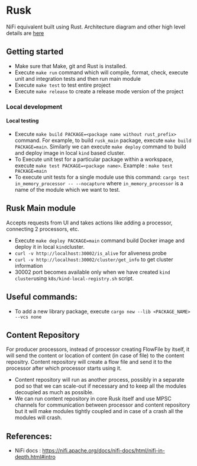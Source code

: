 # Rusk
NiFi equivalent built using Rust. Architecture diagram and other high level details are [here](https://docs.google.com/presentation/d/1vFsGreuPf5521KDLQnLpkzTRDoSvygRhhJjB9mcVgaA/edit#slide=id.g2e768e227f1_0_6)

## Getting started
- Make sure that Make, git and Rust is installed.
- Execute `make run` command which will compile, format, check, execute unit and integration tests and then run main module
- Execute `make test` to test entire project
- Execute `make release` to create a release mode version of the project 

### Local development
#### Local testing
- Execute `make build PACKAGE=<package name without rust_prefix>` command. For example, to build `rusk_main` package, execute `make build PACKAGE=main`. Similarly we can execute `make deploy` command to build and deploy image in local `kind` based cluster.
- To Execute unit test for a particular package within a workspace, execute `make test PACKAGE=<package name>`. Example : `make test PACKAGE=main`
- To execute unit tests for a single module use this command: `cargo test in_memory_processor -- --nocapture` where `in_memory_processor` is a name of the module which we want to test.

## Rusk Main module
Accepts requests from UI and takes actions like adding a processor, connecting 2 processors, etc.
- Execute `make deploy PACKAGE=main` command build Docker image and deploy it in local `kind`cluster.
- `curl -v http://localhost:30002/is_alive` for aliveness probe
- `curl -v http://localhost:30002/cluster/get_info` to get cluster information
- 30002 port becomes available only when we have created `kind cluster`using `k8s/kind-local-registry.sh` script.

## Useful commands:
- To add a new library package, execute `cargo new --lib <PACKAGE_NAME> --vcs none`

## Content Repository
For producer processors, instead of processor creating FlowFile by itself, it will send the content or location of content (in case of file) to the content repositry. Content repository will create a flow file and send it to the processor after which processor starts using it.

- Content repository will run as another process, possibly in a separate pod so that we can scale-out if necessary and to keep all the modules decoupled as much as possible.
- We can run content repository in core Rusk itself and use MPSC channels for communication between processor and content repository but it will make modules tightly coupled and in case of a crash all the modules will crash.

## References:
- NiFi docs : https://nifi.apache.org/docs/nifi-docs/html/nifi-in-depth.html#intro
